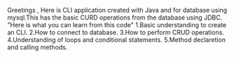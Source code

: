 Greetings ,
     Here is CLI application created with Java and for database using mysql.This has the basic CURD operations from the database using JDBC.
     "Here is what you can learn from this code"
     1.Basic understanding to create an CLI.
     2.How to connect to database.
     3.How to perform CRUD operations.
     4.Understanding of loops and conditional statements.
     5.Method declaretion and calling methods.
     
